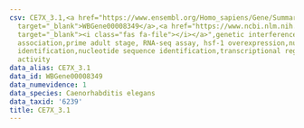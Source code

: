 ```yaml
---
csv: CE7X_3.1,<a href="https://www.ensembl.org/Homo_sapiens/Gene/Summary?db=core;g=WBGene00008349"
  target="_blank">WBGene00008349</a>,<a href="https://www.ncbi.nlm.nih.gov/pubmed/30894454"
  target="_blank"><i class="fas fa-file"></i></a>",genetic interference,functional
  association,prime adult stage, RNA-seq assay, hsf-1 overexpression,nucleotide sequence
  identification,nucleotide sequence identification,transcriptional regulation,down-regulates
  activity
data_alias: CE7X_3.1
data_id: WBGene00008349
data_numevidence: 1
data_species: Caenorhabditis elegans
data_taxid: '6239'
title: CE7X_3.1
---
```

